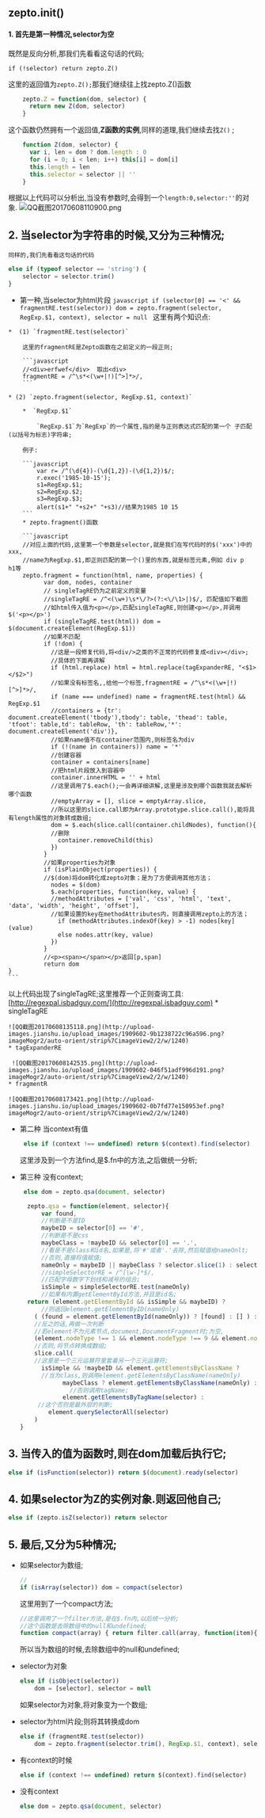 ## zepto.init()
#### 1.  首先是第一种情况,selector为空

既然是反向分析,那我们先看看这句话的代码;

`if (!selector) return zepto.Z()`
    
 这里的返回值为`zepto.Z();`那我们继续往上找zepto.Z()函数

```javascript
    zepto.Z = function(dom, selector) {
      return new Z(dom, selector)
    }
```
这个函数仍然拥有一个返回值,**Z函数的实例**,同样的道理,我们继续去找`Z()` ;   

```javascript
    function Z(dom, selector) {
      var i, len = dom ? dom.length : 0
      for (i = 0; i < len; i++) this[i] = dom[i]
      this.length = len
      this.selector = selector || ''
    }
```
根据以上代码可以分析出,当没有参数时,会得到一个`length:0,selector:''`的对象.
![QQ截图20170608110900.png](http://upload-images.jianshu.io/upload_images/1909602-a7394f13b43e4fb3.png?imageMogr2/auto-orient/strip%7CimageView2/2/w/1240)

## 2.  当selector为字符串的时候,又分为三种情况;
	同样的,我们先看看这句话的代码
    
```javascript
else if (typeof selector == 'string') {
    selector = selector.trim()
}
```
  *  第一种,当selector为html片段
    ```javascript
    if (selector[0] == '<' && fragmentRE.test(selector))
          dom = zepto.fragment(selector, RegExp.$1, context), selector = null
    ```
这里有两个知识点:  

	*  (1) `fragmentRE.test(selector)`  

		这里的fragmentRE是Zepto函数在之前定义的一段正则;  

        ```javascript
        //<div>erfwef</div>  取出<div>
        fragmentRE = /^\s*<(\w+|!)[^>]*>/,
        ```

	* (2) `zepto.fragment(selector, RegExp.$1, context)`  

		*  `RegExp.$1`  
		
     		`RegExp.$1`为`RegExp`的一个属性,指的是与正则表达式匹配的第一个 子匹配(以括号为标志)字符串;  
            
     	例子:  

        ```javascript
            var r= /^(\d{4})-(\d{1,2})-(\d{1,2})$/;
            r.exec('1985-10-15');
            s1=RegExp.$1;
            s2=RegExp.$2;
            s3=RegExp.$3;
            alert(s1+" "+s2+" "+s3)//结果为1985 10 15
        ```
		* zepto.fragment()函数

        ```javascript
        //对应上面的代码,这里第一个参数是selector,就是我们在写代码时的$('xxx')中的xxx,
        //name为RegExp.$1,即正则匹配的第一个()里的东西,就是标签元素,例如 div p  h1等
        zepto.fragment = function(html, name, properties) {
              var dom, nodes, container
              // singleTagRE仍为之前定义的变量
              //singleTagRE = /^<(\w+)\s*\/?>(?:<\/\1>|)$/, 匹配值如下截图
              //如html传入值为<p></p>,匹配singleTagRE,则创建<p></p>,并调用$('<p></p>')
              if (singleTagRE.test(html)) dom = $(document.createElement(RegExp.$1))
              //如果不匹配
              if (!dom) {
                //这是一段修复代码,将<div/>之类的不正常的代码修复成<div></div>;
                //具体的下面再讲解
                if (html.replace) html = html.replace(tagExpanderRE, "<$1></$2>")
                //如果没有标签名,,给他一个标签,fragmentRE = /^\s*<(\w+|!)[^>]*>/,
                if (name === undefined) name = fragmentRE.test(html) && RegExp.$1
                //containers = {tr': document.createElement('tbody'),tbody': table, 'thead': table, 'tfoot': table,td': tableRow, 'th': tableRow,'*': document.createElement('div')},
                //如果name值不在container范围内,则标签名为div
                if (!(name in containers)) name = '*'
                //创建容器
                container = containers[name]
                //把html片段放入到容器中
                container.innerHTML = '' + html
                //这里调用了$.each();一会再详细讲解,这里是涉及到哪个函数我就去解析哪个函数
                //emptyArray = [], slice = emptyArray.slice,
                //所以这里的slice.call即为Array.prototype.slice.call(),能将具有length属性的对象转成数组;
                dom = $.each(slice.call(container.childNodes), function(){
                //删除
                  container.removeChild(this)
                })
              }
              //如果properties为对象
              if (isPlainObject(properties)) {
              //$(dom)将dom转化成zepto对象；是为了方便调用其他方法；
                nodes = $(dom)
                $.each(properties, function(key, value) {
                //methodAttributes = ['val', 'css', 'html', 'text', 'data', 'width', 'height', 'offset'],
                //如果设置的key在methodAttributes内，则直接调用zepto上的方法；
                  if (methodAttributes.indexOf(key) > -1) nodes[key](value)
                  else nodes.attr(key, value)
                })
              }
              //<p><span></span></p>返回[p,span]
              return dom
    }
    ```  

 以上代码出现了singleTagRE;这里推荐一个正则查询工具:[http://regexpal.isbadguy.com/](http://regexpal.isbadguy.com)
    *  singleTagRE		
    
    ![QQ截图20170608135118.png](http://upload-images.jianshu.io/upload_images/1909602-9b1238722c96a596.png?imageMogr2/auto-orient/strip%7CimageView2/2/w/1240)
    * tagExpanderRE  
    
     ![QQ截图20170608142535.png](http://upload-images.jianshu.io/upload_images/1909602-046f51adf996d191.png?imageMogr2/auto-orient/strip%7CimageView2/2/w/1240)
    * fragmentR        
        
    ![QQ截图20170608173421.png](http://upload-images.jianshu.io/upload_images/1909602-0b7fd77e150953ef.png?imageMogr2/auto-orient/strip%7CimageView2/2/w/1240)

*  第二种 当context有值
    ```javascript
     else if (context !== undefined) return $(context).find(selector)
    ```
    这里涉及到一个方法find,是$.fn中的方法,之后做统一分析;
    
*  第三种 没有context;
    ```javascript
     else dom = zepto.qsa(document, selector)
    ```
      ```javascript
    	zepto.qsa = function(element, selector){
        	var found,
            //判断是不是ID
            maybeID = selector[0] == '#',
            //判断是不是css
            maybeClass = !maybeID && selector[0] == '.',
            //看是不是class和id名,如果是,将'#'或者'.'去除,然后赋值给nameOnlt;
            //否则,直接将值赋值;
            nameOnly = maybeID || maybeClass ? selector.slice(1) : selector,
            //simpleSelectorRE = /^[\w-]*$/,
            //匹配字母数字下划线和减号的组合;
            isSimple = simpleSelectorRE.test(nameOnly)
            //如果有内置getElementById方法,并且是id名;
        return (element.getElementById && isSimple && maybeID) ?
        	//则返回element.getElementByID(nameOnly)
          ( (found = element.getElementById(nameOnly)) ? [found] : [] ) :
          //反之的话,再做一次判断
          //若element不为元素节点,document,DocumentFragment时;为空,
          (element.nodeType !== 1 && element.nodeType !== 9 && element.nodeType !== 11) ? [] :
          //否则,将节点转换成数组;
          slice.call(
          //这里是一个三元运算符里套着另一个三元运算符;
            isSimple && !maybeID && element.getElementsByClassName ?
            //当为class,则调用element.getElementsByClassName(nameOnly) 
                  maybeClass ? element.getElementsByClassName(nameOnly) :
                    //否则调用tagName;
                  element.getElementsByTagName(selector) :
           //这个否则是最外层的判断;
              element.querySelectorAll(selector)
          )
      }
      ```

## 3. 当传入的值为函数时,则在dom加载后执行它;
```javascript
else if (isFunction(selector)) return $(document).ready(selector)
```
## 4. 如果selector为Z的实例对象.则返回他自己;
```javascript
else if (zepto.isZ(selector)) return selector
```
##  5. 最后,又分为5种情况;
* 如果selector为数组;
	```javascript
    //
    if (isArray(selector)) dom = compact(selector)
    ```
    这里用到了一个compact方法;
    ```javascript
    //这里调用了一个filter方法,是在$.fn内,以后统一分析;
    //这个函数是去除数组中的null和undefined;
    function compact(array) { return filter.call(array, function(item){ return item != null }) }
    ```
    所以当为数组的时候,去除数组中的null和undefined;
    
* selector为对象
    ```javascript
    else if (isObject(selector))
        dom = [selector], selector = null
    ```
    如果selector为对象,将对象变为一个数组;
* selector为html片段;则将其转换成dom
    ```javascript
    else if (fragmentRE.test(selector))
        dom = zepto.fragment(selector.trim(), RegExp.$1, context), selector = null
    ```
*  有context的时候
    ```javascript
    else if (context !== undefined) return $(context).find(selector)
    ```
* 没有context
    ```javascript
    else dom = zepto.qsa(document, selector)
    ```